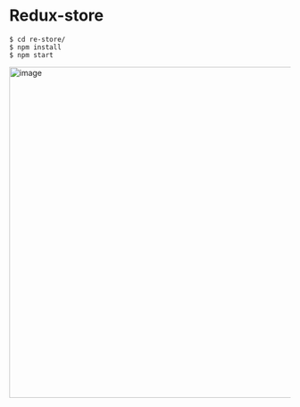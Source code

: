 # Redux-store

    $ cd re-store/
    $ npm install
    $ npm start

<img width="592" alt="image" src="https://user-images.githubusercontent.com/99691902/205757804-817b8aa6-4107-443c-a495-593acad1b70e.png">
